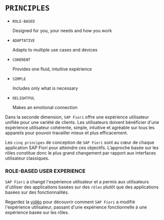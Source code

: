 # **`PRINCIPLES`**

- `ROLE-BASED`

  Designed for you, your needs and how you work

- `ADAPTATIVE`

  Adapts to multiple use cases and devices

- `COHERENT`

  Provides one fluid, intuitive expérience

- `SIMPLE`

  Includes only what is necessary

- `DELIGHTFUL`

  Makes an emotional connection

Dans la seconde dimension, `SAP Fiori` offre une expérience utilisateur unifiée pour une variété de clients. Les utilisateurs doivent bénéficier d'une expérience utilisateur cohérente, simple, intuitive et agréable sur tous les appareils pour pouvoir travailler mieux et plus efficacement.

Les `cinq principes` de conception de `SAP Fiori` sont au cœur de chaque application SAP Fiori pour atteindre ces objectifs. L’approche basée sur les rôles constitue donc le plus grand changement par rapport aux interfaces utilisateur classiques.

### ROLE-BASED USER EXPERIENCE

`SAP Fiori` a changé l'expérience utilisateur et a permis aux utilisateurs d'utiliser des applications basées sur des `rôles` plutôt que des applications basées sur des fonctionnalités.

Regardez la [vidéo](https://learning.sap.com/learning-journey/learn-the-basics-of-sap-fiori/introducing-sap-fiori_c3915ced-ffd1-4127-a822-e217ff45fd72) pour découvrir comment `SAP Fiori` a modifié l'expérience utilisateur, passant d'une expérience fonctionnelle à une expérience basée sur les rôles.
